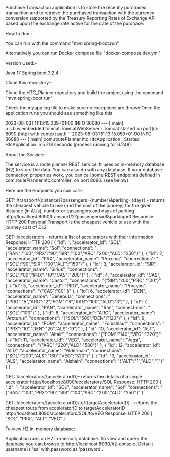 Purchase Transaction application is to store the recently purchased transaction and to retrieve the purchased transaction with the currency conversion supported by the Treasury Reporting Rates of Exchange API based upon the exchange rate active for the date of the purchase.

How to Run:-

You can run with the command "mvn spring-boot:run"

Alternatively you can run Docker compose file "docker-compose.dev.yml"

Version Used:-

Java 17 Spring boot 3.2.4

Clone this repository:-

Clone the HTC_Planner repository and build the project using the command "mvn spring-boot:run"

Check the myapp.log file to make sure no exceptions are thrown Once the application runs you should see something like this

2023-08-03T11:13:15.039+01:00 INFO 36080 --- [ main] o.s.b.w.embedded.tomcat.TomcatWebServer : Tomcat started on port(s): 8090 (http) with context path '' 2023-08-03T11:13:15.050+01:00 INFO 36080 --- [ main] com.routePlanner.htc.HtcApplication : Started HtcApplication in 5.718 seconds (process running for 6.248)

About the Service:-

The service is a route planner REST service. It uses an in-memory database (H2) to store the data. You can also do with any database. If your database connection properties work, you can call some REST endpoints defined in com.routePlanner.htc.controller; on port 8090. (see below)

Here are the endpoints you can call:-

GET: /transport/{distance}?passengers={number}&parking={days} - returns the cheapest vehicle to use (and the cost of the journey) for the given distance (in AUs), number or passengers and days of parking
http://localhost:8090/transport/2?passengers=8&parking=0 Response: HTTP 200 Personal Transport is the cheapest vehicle to use with the journey cost of £1.2

GET: /accelerators - returns a list of accelerators with their information
Response: HTTP 200 [ { "id": 1, "accelerator_id": "SOL", "accelerator_name": "Sol", "connections": "{"RAN":"100","PRX":"90","SIR":"100","ARC":"200","ALD":"250"}" }, { "id": 2, "accelerator_id": "PRX", "accelerator_name": "Proxima", "connections": "{"SOL":"90","SIR":"100","ALT":"150"}" }, { "id": 3, "accelerator_id": "SIR", "accelerator_name": "Sirius", "connections": "{"SOL":"80","PRX":"10","CAS":"200"}" }, { "id": 4, "accelerator_id": "CAS", "accelerator_name": "Castor", "connections": "{"SIR":"200","PRO":"120"}" }, { "id": 5, "accelerator_id": "PRO", "accelerator_name": "Procyon", "connections": "{"CAS":"80" }" }, { "id": 6, "accelerator_id": "DEN", "accelerator_name": "Denebula", "connections": "{"PRO":"5","ARC":"2","FOM":"8","RAN":"100","ALD":"3"}" }, { "id": 7, "accelerator_id": "RAN", "accelerator_name": "Ran", "connections": "{"SOL":"100"}" }, { "id": 8, "accelerator_id": "ARC", "accelerator_name": "Arcturus", "connections": "{"SOL":"500","DEN":"120"}" }, { "id": 9, "accelerator_id": "FOM", "accelerator_name": "Fomalhaut", "connections": "{"PRX":"10","DEN":"20","ALS":"9"}" }, { "id": 10, "accelerator_id": "ALT", "accelerator_name": "Altair", "connections": "{"FOM":"140","VEG":"220"}" }, { "id": 11, "accelerator_id": "VEG", "accelerator_name": "Vega", "connections": "{"ARC":"220","ALD":"580"}" }, { "id": 12, "accelerator_id": "ALD", "accelerator_name": "Aldermain", "connections": "{"SOL":"200","ALS":"160","VEG":"320"}" }, { "id": 13, "accelerator_id": "ALS", "accelerator_name": "Alshain", "connections": "{"ALT":"1","ALD":"1"}" } ]

GET: /accelerators/{acceleratorID}- returns the details of a single accelerator
http://localhost:8090/accelerators/SOL Response: HTTP 200 { "id": 1, "accelerator_id": "SOL", "accelerator_name": "Sol", "connections": "{"RAN":"100","PRX":"90","SIR":"100","ARC":"200","ALD":"250"}" }

GET: /accelerators/{acceleratorID}/to/{targetAcceleratorID} - returns the cheapest route from acceleratorID to targetAcceleratorID
http://localhost:8090/accelerators/SOL/to/VEG Response: HTTP 200 [ "SOL", "PRX", "ALT", "VEG" ]

To view H2 in-memory database:-

Application runs on H2 in-memory database. To view and query the database you can browse to http://localhost:8090/h2-console. Default username is 'sa' with password as 'password'.

